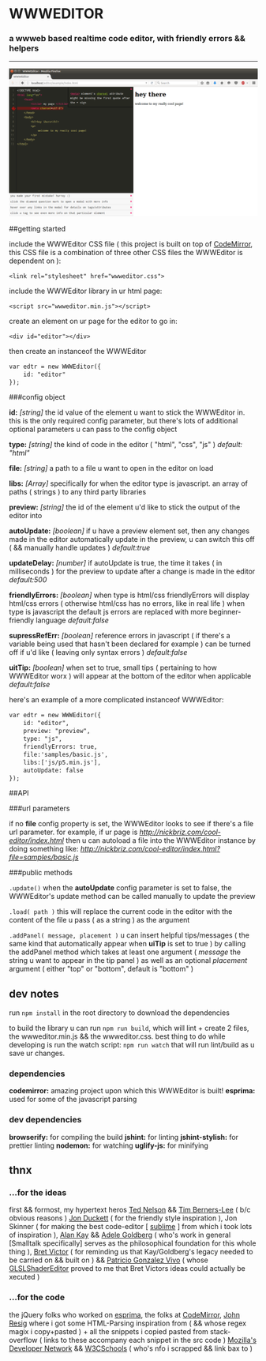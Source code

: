 # WWWEDITOR
### a wwweb based realtime code editor, with friendly errors && helpers

----------

![WWWEditor in action](/notes/screenshot.png)

##getting started

include the WWWEditor CSS file ( this project is built on top of [CodeMirror](http://codemirror.net/), this CSS file is a combination of three other CSS files the WWWEditor is dependent on ):

    <link rel="stylesheet" href="wwweditor.css">

include the WWWEditor library in ur html page:

    <script src="wwweditor.min.js"></script>

create an element on ur page for the editor to go in:

    <div id="editor"></div>

then create an instanceof the WWWEditor

	var edtr = new WWWEditor({
		id: "editor"
	});

###config object

**id:** *[string]* the id value of the element u want to stick the WWWEditor in. this is the only required config parameter, but there's lots of additional optional parameters u can pass to the config object

**type:** *[string]* the kind of code in the editor ( "html", "css", "js" ) *default: "html"*

**file:** *[string]* a path to a file u want to open in the editor on load

**libs:** *[Array]* specifically for when the editor type is javascript. an array of paths ( strings ) to any  third party libraries

**preview:** *[string]* the id of the element u'd like to stick the output of the editor into

**autoUpdate:** *[boolean]* if u have a preview element set, then any changes made in the editor automatically update in the preview, u can switch this off ( && manually handle updates ) *default:true*

**updateDelay:** *[number]* if autoUpdate is true, the time it takes ( in milliseconds ) for the preview to update after a change is made in the editor *default:500*

**friendlyErrors:** *[boolean]* when type is html/css friendlyErrors will display html/css errors ( otherwise html/css has no errors, like in real life ) when type is javascript the default js errors are replaced with more beginner-friendly language *default:false*

**supressRefErr:** *[boolean]* reference errors in javascript ( if there's a variable being used that hasn't been declared for example ) can be turned off if u'd like ( leaving only syntax errors ) *default:false*

**uitTip:** *[boolean]* when set to true, small tips ( pertaining to how WWWEditor worx ) will appear at the bottom of the editor when applicable *default:false*


here's an example of a more complicated instanceof WWWEditor:

	
	var edtr = new WWWEditor({
		id: "editor",
		preview: "preview",
		type: "js",
		friendlyErrors: true,
		file:'samples/basic.js',
		libs:['js/p5.min.js'],
		autoUpdate: false
	});

##API

###url parameters

if no **file** config property is set, the WWWEditor looks to see if there's a file url parameter. for example, if ur page is *http://nickbriz.com/cool-editor/index.html* then u can autoload a file into the WWWEditor instance by doing something like: *http://nickbriz.com/cool-editor/index.html?file=samples/basic.js* 

###public methods

`.update()` when the **autoUpdate** config parameter is set to false, the WWWEditor's update method can be called manually to update the preview

`.load( path )` this will replace the current code in the editor with the content of the file u pass ( as a string ) as the argument

`.addPanel( message, placement )` u can insert helpful tips/messages ( the same kind that  automatically appear when **uiTip** is set to true ) by calling the addPanel method which takes at least one argument ( *message* the string u want to appear in the tip panel ) as well as an optional *placement* argument ( either "top" or "bottom", default is "bottom" )





## dev notes
run `npm install` in the root directory to download the dependencies 

to build the library u can run `npm run build`, which will lint + create 2 files, the wwweditor.min.js && the wwweditor.css. best thing to do while developing is run the watch script: `npm run watch`
that will run lint/build as u save ur changes. 

### dependencies

**codemirror:** amazing project upon which this WWWEditor is built!
**esprima:** used for some of the javascript parsing

### dev dependencies

**browserify:** for compiling the build
**jshint:** for linting
**jshint-stylish:** for prettier linting 
**nodemon:** for watching 
**uglify-js:** for minifying 

## thnx
### ...for the ideas
first && formost, my hypertext heros [Ted Nelson](http://ted.hyperland.com/) && [Tim Berners-Lee](https://www.w3.org/People/Berners-Lee/) ( b/c obvious reasons ) [Jon Duckett](http://www.htmlandcssbook.com/) ( for the friendly style inspiration ), Jon Skinner ( for making the best code-editor [ [sublime](http://www.sublimetext.com/) ] from which i took lots of inspiration ), [Alan Kay](https://en.wikipedia.org/wiki/Alan_Kay) && [Adele Goldberg](https://en.wikipedia.org/wiki/Adele_Goldberg_%28computer_scientist%29) ( who's work in general [Smalltalk specifically] serves as the philosophical foundation for this whole thing ), [Bret Victor](http://worrydream.com/LearnableProgramming/) ( for reminding us that Kay/Goldberg's legacy needed to be carried on && built on ) && [Patricio Gonzalez Vivo](http://www.patriciogonzalezvivo.com/about.php) ( whose [GLSLShaderEditor](https://github.com/patriciogonzalezvivo/glslEditor) proved to me that Bret Victors ideas could actually be xecuted )


### ...for the code
the jQuery folks who worked on [esprima](http://esprima.org/), the folks at [CodeMirror](http://codemirror.net/),  [John Resig](http://ejohn.org/) where i got some HTML-Parsing inspiration from ( && whose regex magix i copy+pasted ) + all the snippets i copied pasted from stack-overflow ( links to these accompany each snippet in the src code ) [Mozilla's Developer Network](https://developer.mozilla.org/en-US/docs/Web/HTML) && [W3CSchools](http://www.w3schools.com/) ( who's nfo i scrapped && link bax to )








